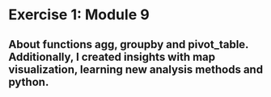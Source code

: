 # Exercise 1: Module 9

## About functions agg, groupby and pivot_table. Additionally, I created insights with map visualization, learning new analysis methods and python.
